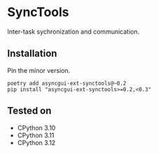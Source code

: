 # SyncTools

Inter-task sychronization and communication.

## Installation

Pin the minor version.

```
poetry add asyncgui-ext-synctools@~0.2
pip install "asyncgui-ext-synctools>=0.2,<0.3"
```

## Tested on

- CPython 3.10
- CPython 3.11
- CPython 3.12
